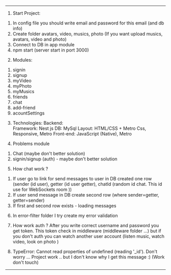 ------------------------------------------------------------------------------------------------------
1. Start Project:
  1) In config file you should write email and password for this email (and db info)
  2) Create folder avatars, video, musics, photo (If you want upload musics, avatars, video and photo)
  3) Connect to DB in app module
  4) npm start (server start in port 3000)
2. Modules:
  1) signin
  2) signup
  3) myVideo
  4) myPhoto
  5) myMusics
  6) friends
  7) chat
  8) add-friend
  9) acountSettings
3. Technologies:
  Backend:  
    Framework: Nest js
    DB: MySql
  Layout: HTML/CSS + Metro Css, Responsive, Metro
  Front-end: JavaScript (Native), Metro
 

4. Problems module
  1) Chat  (maybe don't better solution) 
  2) signin/signup (auth) - maybe don't better solution 

5. How chat work ?
  1) If user go to link for send messages to user in DB created one row (sender (id user), getter (id user getter), chatId (random id chat. This id use for WebSockets room )) 
  2) If user send message in DB create second row (where sender=getter, getter=sender)
  3) If first and second row exists - loading messages

6. In error-filter folder I try create my error validation

7. How work auth ? 
  After you write correct username and password you get token.
  This token check in middleware (middleware folder ...)
  but if you don't auth you can watch another user account (listen music, watch video, look on photo )

8. TypeError: Cannot read properties of undefined (reading '_id'). Don't worry ... Project work .. but I don't know why I get this message :) (Work don't touch)
------------------------------------------------------------------------------------------------------
